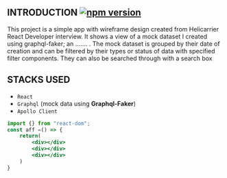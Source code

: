 ## INTRODUCTION [![npm version](https://img.shields.io/npm/v/react.svg?style=flat)](https://www.npmjs.com/package/react)

This project is a simple app with wireframe design created from Helicarrier React Developer interview. It shows a view of a mock dataset I created using graphql-faker; an ....... . The mock dataset is grouped by their date of creation and can be filtered by their types or status of data with specified filter components. They can also be searched through with a search box

## STACKS USED

- `React`
- `Graphql` (mock data using **Graphql-Faker**)
- `Apollo Client`

```jsx
import {} from "react-dom";
const aff =() => {
    return(
        <div></div>
        <div></div>
        <div></div>
    )
}
```
